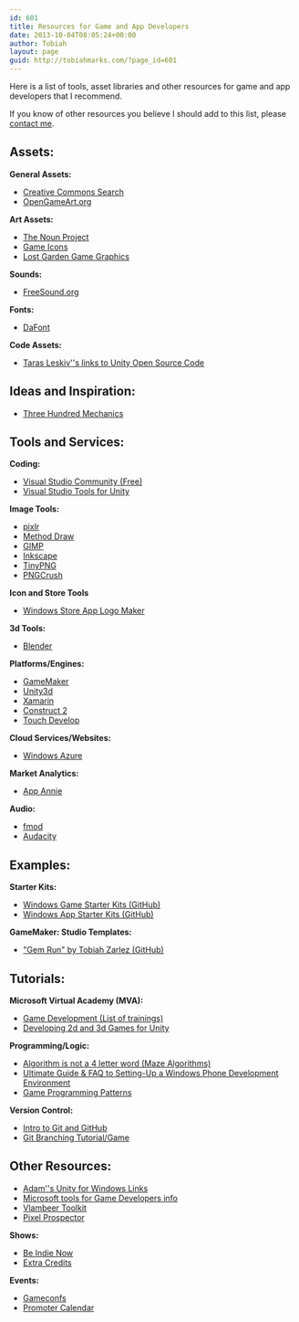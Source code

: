 ```yaml
---
id: 601
title: Resources for Game and App Developers
date: 2013-10-04T08:05:24+00:00
author: Tobiah
layout: page
guid: http://tobiahmarks.com/?page_id=601
---
```

Here is a list of tools, asset libraries and other resources for game and app developers that I recommend.

If you know of other resources you believe I should add to this list, please [contact me](http://www.tobiahz.com/contact/ "Contact").

## Assets:

**General Assets:**

  * <a title="Creative Commons Search" href="http://search.creativecommons.org/" target="_blank">Creative Commons Search</a>
  * <a title="OpenGameArt.org" href="http://opengameart.org/" target="_blank">OpenGameArt.org</a>

**Art Assets:**

  * <a title="The Noun Project" href="http://thenounproject.com/" target="_blank">The Noun Project</a>
  * <a title="Game Icons" href="http://game-icons.net/" target="_blank">Game Icons</a>
  * <a title="Lost Garden Game Graphics" href="http://www.lostgarden.com/search/label/free%20game%20graphics" target="_blank">Lost Garden Game Graphics</a>

**Sounds:**

  * <a title="FreeSound.org" href="http://www.freesound.org/" target="_blank">FreeSound.org</a>

**Fonts:**

  * <a title="DaFont" href="http://www.dafont.com/" target="_blank">DaFont</a>

**Code Assets:**

  * <a href="https://unity3d-open-source.zeef.com/taras.leskiv" target="_blank">Taras Leskiv''s links to Unity Open Source Code</a>

## Ideas and Inspiration:

  * <a title="Three Hundred Mechanics" href="http://www.squidi.net/three/index.php" target="_blank">Three Hundred Mechanics</a>

## Tools and Services:

**Coding:**

  * [Visual Studio Community (Free)](http://www.visualstudio.com/en-us/products/visual-studio-community-vs)
  * <a href="http://www.Unityvs.com/" target="_blank">Visual Studio Tools for Unity</a>

**Image Tools:**

  * <a title="Pixlr" href="http://pixlr.com/" target="_blank">pixlr</a>
  * <a href="http://editor.method.ac/" target="_blank">Method Draw</a>
  * <a title="GIMP" href="http://www.gimp.org/" target="_blank">GIMP</a>
  * <a title="Inkscape" href="http://inkscape.org/" target="_blank">Inkscape</a>
  * <a href="https://tinypng.com/" target="_blank">TinyPNG</a>
  * <a href="http://pmt.sourceforge.net/pngcrush/" target="_blank">PNGCrush</a>

**Icon and Store Tools**

  * <a href="http://aka.ms/storelogomaker" target="_blank">Windows Store App Logo Maker</a>

**3d Tools:**

  * <a title="Blender" href="http://www.blender.org/" target="_blank">Blender</a>

**Platforms/Engines:**

  * <a title="GameMaker Studio" href="https://www.yoyogames.com/studio" target="_blank">GameMaker</a>
  * <a title="Unity3D" href="http://unity3d.com/" target="_blank">Unity3d</a>
  * <a title="Xamarin" href="http://xamarin.com/" target="_blank">Xamarin</a>
  * <a title="Construct 2" href="https://www.scirra.com/construct2" target="_blank">Construct 2</a>
  * <a title="Touch Develop" href="https://www.touchdevelop.com/" target="_blank">Touch Develop</a>

**Cloud Services/Websites:**

  * <a title="Windows Azure" href="http://www.windowsazure.com/" target="_blank">Windows Azure</a>

**Market Analytics:**

  * <a title="App Annie" href="http://www.appannie.com/" target="_blank">App Annie</a>

**Audio:**

  * <a href="http://www.fmod.org/" target="_blank">fmod</a>
  * <a href="http://audacity.sourceforge.net/" target="_blank">Audacity</a>

## Examples:

**Starter Kits:**

  * [Windows Game Starter Kits (GitHub)](https://github.com/wingamekits "Windows Game Starter Kits")
  * [Windows App Starter Kits (GitHub)](https://github.com/winappkits "Windows App Starter Kits")

**GameMaker: Studio Templates:**

  * ["Gem Run" by Tobiah Zarlez (GitHub)](http://tobiahz.github.io/GemRun "Gem Run by Tobiah Zarlez")

## **Tutorials:**

**Microsoft Virtual Academy (MVA):**

  * <a href="http://www.microsoftvirtualacademy.com/training-topics/game-development" target="_blank">Game Development (List of trainings)</a>
  * <a href="http://www.microsoftvirtualacademy.com/training-courses/developing-2d-3d-games-with-unity-for-windows-jump-start" target="_blank">Developing 2d and 3d Games for Unity</a>

**Programming/Logic:**

  * [Algorithm is not a 4 letter word (Maze Algorithms)](http://www.jamisbuck.org/presentations/rubyconf2011/index.html "Maze Algorithms")
  * <a href="http://www.ageofmobility.com/2014/09/15/ultimate-guide-faq-to-setting-up-a-windows-phone-development-environment/" target="_blank">Ultimate Guide & FAQ to Setting-Up a Windows Phone Development Environment</a>
  * <a href="http://gameprogrammingpatterns.com/" target="_blank">Game Programming Patterns</a>

**Version Control:**

  * [Intro to Git and GitHub](http://www.tobiahz.com/2014/08/intro-git-github-0/)
  * <a title="Git Tutorial" href="http://pcottle.github.io/learnGitBranching/" target="_blank">Git Branching Tutorial/Game</a>

## **Other Resources:**

  * [Adam''s Unity for Windows Links](http://aka.ms/unityforwindows "Unity for Windows")
  * [Microsoft tools for Game Developers info](http://aka.ms/msgamedevs "Microsoft Game Dev")
  * <a href="http://vlambeer.com/toolkit/" target="_blank">Vlambeer Toolkit</a>
  * <a href="http://www.pixelprospector.com/" target="_blank">Pixel Prospector</a>

**Shows:**

  * [Be Indie Now](http://www.beindienow.com)
  * [Extra Credits](http://www.extra-credits.net/)

**Events:**

  * [Gameconfs](http://www.gameconfs.com)
  * [Promoter Calendar](http://www.promoterapp.com/calendar)